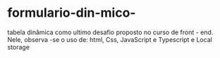 # formulario-din-mico-
tabela dinâmica como ultimo desafio proposto no curso de front - end. Nele, observa -se o uso de: html, Css, JavaScript e Typescript e Local storage 
